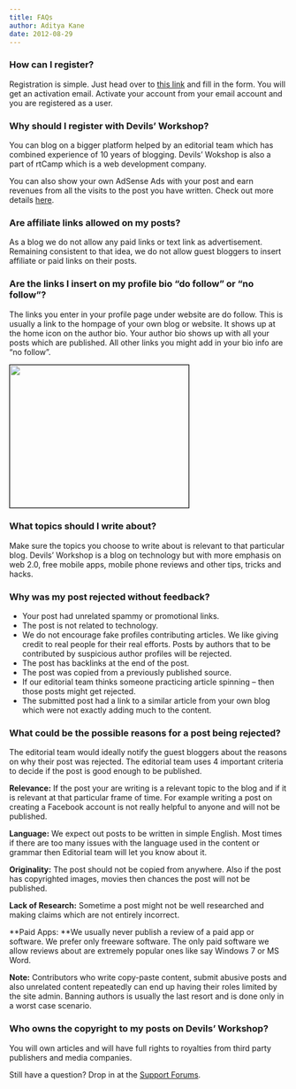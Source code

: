 ```yaml
---
title: FAQs
author: Aditya Kane
date: 2012-08-29
---
```

### How can I register?

Registration is simple. Just head over to <a href="http://rtcamp.com/wp-signup.php" onclick="_gaq.push(['_trackEvent', 'outbound-article', 'http://rtcamp.com/wp-signup.php', 'this link']);" >this link</a> and fill in the form. You will get an activation email. Activate your account from your email account and you are registered as a user.

### Why should I register with Devils&#8217; Workshop?

You can blog on a bigger platform helped by an editorial team which has combined experience of 10 years of blogging. Devils&#8217; Wokshop is also a part of rtCamp which is a web development company.

You can also show your own AdSense Ads with your post and earn revenues from all the visits to the post you have written. Check out more details [here][1].

### Are affiliate links allowed on my posts?

As a blog we do not allow any paid links or text link as advertisement. Remaining consistent to that idea, we do not allow guest bloggers to insert affiliate or paid links on their posts.

### Are the links I insert on my profile bio &#8220;do follow&#8221; or &#8220;no follow&#8221;?

The links you enter in your profile page under website are do follow. This is usually a link to the hompage of your own blog or website. It shows up at the home icon on the author bio. Your author bio shows up with all your posts which are published. All other links you might add in your bio info are &#8220;no follow&#8221;.

[<img class="alignnone size-full wp-image-61169" style="border: 1px solid black;" title="FAQs - Links in Author Bio" alt="" src="http://cdn.devilsworkshop.org/files/2012/08/FAQ_Linkbacks_profile.png" width="324" height="258" />][2]

### What topics should I write about?

Make sure the topics you choose to write about is relevant to that particular blog. Devils’ Workshop is a blog on technology but with more emphasis on web 2.0, free mobile apps, mobile phone reviews and other tips, tricks and hacks.

### Why was my post rejected without feedback?

  * Your post had unrelated spammy or promotional links.
  * The post is not related to technology.
  * We do not encourage fake profiles contributing articles. We like giving credit to real people for their real efforts. Posts by authors that to be contributed by suspicious author profiles will be rejected.
  * The post has backlinks at the end of the post.
  * The post was copied from a previously published source.
  * If our editorial team thinks someone practicing article spinning &#8211; then those posts might get rejected.
  * The submitted post had a link to a similar article from your own blog which were not exactly adding much to the content.

### What could be the possible reasons for a post being rejected?

The editorial team would ideally notify the guest bloggers about the reasons on why their post was rejected. The editorial team uses 4 important criteria to decide if the post is good enough to be published.

**Relevance:** If the post your are writing is a relevant topic to the blog and if it is relevant at that particular frame of time. For example writing a post on creating a Facebook account is not really helpful to anyone and will not be published.

**Language:** We expect out posts to be written in simple English. Most times if there are too many issues with the language used in the content or grammar then Editorial team will let you know about it.

**Originality:** The post should not be copied from anywhere. Also if the post has copyrighted images, movies then chances the post will not be published.

**Lack of Research:** Sometime a post might not be well researched and making claims which are not entirely incorrect.

**Paid Apps: **We usually never publish a review of a paid app or software. We prefer only freeware software. The only paid software we allow reviews about are extremely popular ones like say Windows 7 or MS Word.

**Note:** Contributors who write copy-paste content, submit abusive posts and also unrelated content repeatedly can end up having their roles limited by the site admin. Banning authors is usually the last resort and is done only in a worst case scenario.

### Who owns the copyright to my posts on Devils&#8217; Workshop?

You will own articles and will have full rights to royalties from third party publishers and media companies.

Still have a question? Drop in at the [Support Forums][3].

 [1]: http://devilsworkshop.org/join-dw/adsense-posts/
 [2]: http://cdn.devilsworkshop.org/files/2012/08/FAQ_Linkbacks_profile.png
 [3]: http://devilsworkshop.org/support/
